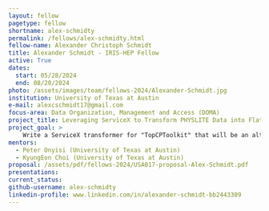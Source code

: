 ```yaml
---
layout: fellow
pagetype: fellow
shortname: alex-schmidty
permalink: /fellows/alex-schmidty.html
fellow-name: Alexander Christoph Schmidt
title: Alexander Schmidt - IRIS-HEP Fellow
active: True
dates:
  start: 05/28/2024
  end: 08/20/2024
photo: /assets/images/team/fellows-2024/Alexander-Schmidt.jpg
institution: University of Texas at Austin
e-mail: alexcschmidt17@gmail.com
focus-area: Data Organization, Management and Access (DOMA)
project_title: Leveraging ServiceX to Transform PHYSLITE Data into Flat N-tuples with Systematics
project_goal: >
    Write a ServiceX transformer for "TopCPToolkit" that will be an alternative route through which data in the PHYSLITE format can be converted into flat ntuple data with systematic uncertainties included, allowing for more comprehensive columnar analysis.
mentors:
  - Peter Onyisi (University of Texas at Austin)
  - KyungEon Choi (University of Texas at Austin)
proposal: /assets/pdf/fellows-2024/USA017-proposal-Alex-Schmidt.pdf
presentations:
current_status:
github-username: alex-schmidty
linkedin-profile: www.linkedin.com/in/alexander-schmidt-bb2443309
---
```

